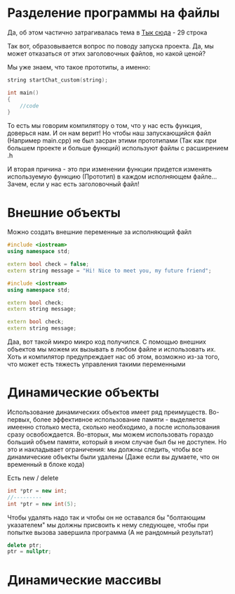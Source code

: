 # Разделение программы на файлы

Да, об этом частично затрагивалась тема в [Тык сюда](31.10.2024.md) - 29 строка

Так вот, образовывается вопрос по поводу запуска проекта. Да, мы может отказаться от этих заголовочных файлов, но какой ценой?

Мы уже знаем, что такое прототипы, а именно: 

```cpp
string startChat_custom(string);

int main()
{
    //code
}
```

То есть мы говорим компилятору о том, что у нас есть функция, доверься нам. И он нам верит! Но чтобы наш запускающийся файл (Например main.cpp) не был засран этими прототипами (Так как при большем проекте и больше функций) используют файлы с расширением .h

И вторая причина - это при изменении функции придется изменять используемую функцию (Прототип) в каждом исполняющем файле... Зачем, если у нас есть заголовочный файл!

# Внешние объекты

Можно создать внешние переменные за исполняющий файл

```cpp => obj.cpp
#include <iostream>
using namespace std;

extern bool check = false;
extern string message = "Hi! Nice to meet you, my future friend";
```

```cpp => obj.h
#include <iostream>
using namespace std;

extern bool check;
extern string message;
```

```cpp => main.cpp
extern bool check;
extern string message;
```

Даа, вот такой микро микро код получился. С помощью внешних объектов мы можем их вызывать в любом файле и использовать их. Хоть и компилятор предупреждает нас об этом, возможно из-за того, что может есть тяжесть управления такими переменными

# Динамические объекты

Использование динамических объектов имеет ряд преимуществ. Во-первых, более эффективное использование памяти - выделяется имеенно столько места, сколько необходимо, а после использования сразу освобождается. Во-вторых, мы можем использовать гораздо больший объем памяти, который в ином случае был бы не доступен. Но это и накладывает ограничения: мы должны следить, чтобы все динамические объекты были удалены (Даже если вы думаете, что он временный в блоке кода)

Есть new / delete 

```cpp
int *ptr = new int;
//---------
int *ptr = new int(5);
```

Чтобы удалять надо так и чтобы он не оставался бы "болтающим указателем" мы должны присвоить к нему следующее, чтобы при попытке вызова завершила программа (А не рандомный результат)

```cpp
delete ptr;
ptr = nullptr;
```

# Динамические массивы